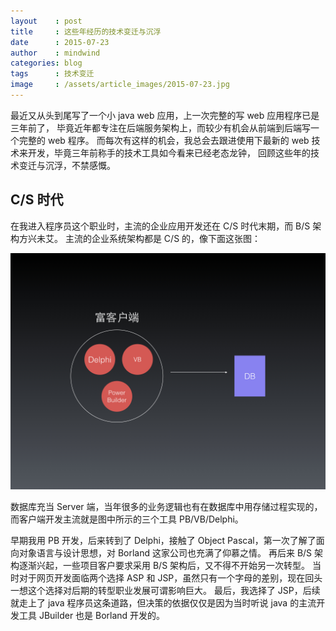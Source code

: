 ```yaml
---
layout    : post
title     : 这些年经历的技术变迁与沉浮
date      : 2015-07-23
author    : mindwind
categories: blog
tags      : 技术变迁
image     : /assets/article_images/2015-07-23.jpg
---
```



最近又从头到尾写了一个小 java web 应用，上一次完整的写 web 应用程序已是三年前了，
毕竟近年都专注在后端服务架构上，而较少有机会从前端到后端写一个完整的 web 程序。
而每次有这样的机会，我总会去跟进使用下最新的 web 技术来开发，毕竟三年前称手的技术工具如今看来已经老态龙钟，
回顾这些年的技术变迁与沉浮，不禁感慨。


## C/S 时代
在我进入程序员这个职业时，主流的企业应用开发还在 C/S 时代末期，而 B/S 架构方兴未艾。
主流的企业系统架构都是 C/S 的，像下面这张图：

![](/assets/article_images/2015-07-23-1.jpg)

数据库充当 Server 端，当年很多的业务逻辑也有在数据库中用存储过程实现的，
而客户端开发主流就是图中所示的三个工具 PB/VB/Delphi。

早期我用 PB 开发，后来转到了 Delphi，接触了 Object Pascal，第一次了解了面向对象语言与设计思想，对 Borland 这家公司也充满了仰慕之情。
再后来 B/S 架构逐渐兴起，一些项目客户要求采用 B/S 架构后，又不得不开始另一次转型。
当时对于网页开发面临两个选择 ASP 和 JSP，虽然只有一个字母的差别，现在回头一想这个选择对后期的转型职业发展可谓影响巨大。
最后，我选择了 JSP，后续就走上了 java 程序员这条道路，但决策的依据仅仅是因为当时听说 java 的主流开发工具 JBuilder 也是 Borland 开发的。

